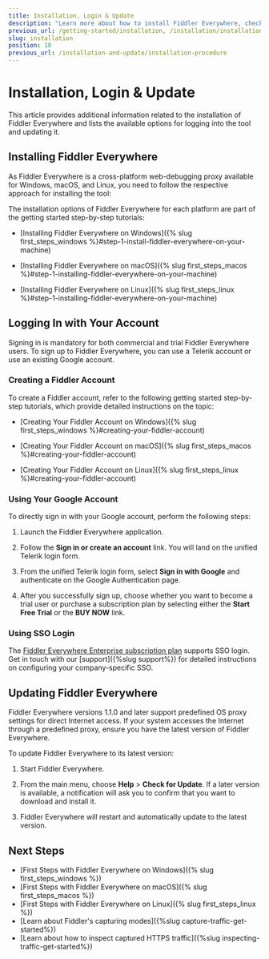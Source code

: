 ```yaml
---
title: Installation, Login & Update
description: "Learn more about how to install Fiddler Everywhere, check out the available options for logging into the tool and updating it."
previous_url: /getting-started/installation, /installation/installation-procedure, /get-started/configuration, get-started/installation-procedure, /installation-procedure
slug: installation
position: 10
previous_url: /installation-and-update/installation-procedure
---
```


# Installation, Login & Update

This article provides additional information related to the installation of Fiddler Everywhere and lists the available options for logging into the tool and updating it.



## Installing Fiddler Everywhere

As Fiddler Everywhere is a cross-platform web-debugging proxy available for Windows, macOS, and Linux, you need to follow the respective approach for installing the tool:

The installation options of Fiddler Everywhere for each platform are part of the getting started step-by-step tutorials:

* [Installing Fiddler Everywhere on Windows]({% slug first_steps_windows %}#step-1-install-fiddler-everywhere-on-your-machine)

* [Installing Fiddler Everywhere on macOS]({% slug first_steps_macos %}#step-1-installing-fiddler-everywhere-on-your-machine)

* [Installing Fiddler Everywhere on Linux]({% slug first_steps_linux %}#step-1-installing-fiddler-everywhere-on-your-machine)


## Logging In with Your Account

Signing in is mandatory for both commercial and trial Fiddler Everywhere users. To sign up to Fiddler Everywhere, you can use a Telerik account or use an existing Google account.


### Creating a Fiddler Account

To create a Fiddler account, refer to the following getting started step-by-step tutorials, which provide detailed instructions on the topic:

* [Creating Your Fiddler Account on Windows]({% slug first_steps_windows %}#creating-your-fiddler-account)

* [Creating Your Fiddler Account on macOS]({% slug first_steps_macos %}#creating-your-fiddler-account)

* [Creating Your Fiddler Account on Linux]({% slug first_steps_linux %}#creating-your-fiddler-account)


### Using Your Google Account

To directly sign in with your Google account, perform the following steps:

1. Launch the Fiddler Everywhere application.

1. Follow the **Sign in or create an account** link. You will land on the unified Telerik login form.

1. From the unified Telerik login form, select **Sign in with Google** and authenticate on the Google Authentication page.

1. After you successfully sign up, choose whether you want to become a trial user or purchase a subscription plan by selecting either the **Start Free Trial** or the **BUY NOW** link.


### Using SSO Login

The [Fiddler Everywhere Enterprise subscription plan](https://www.telerik.com/purchase/fiddler) supports SSO login. Get in touch with our [support]({%slug support%}) for detailed instructions on configuring your company-specific SSO.


## Updating Fiddler Everywhere

Fiddler Everywhere versions 1.1.0 and later support predefined OS proxy settings for direct Internet access. If your system accesses the Internet through a predefined proxy, ensure you have the latest version of Fiddler Everywhere.

To update Fiddler Everywhere to its latest version:

1. Start Fiddler Everywhere.

1. From the main menu, choose **Help** > **Check for Update**. If a later version is available, a notification will ask you to confirm that you want to download and install it.

1. Fiddler Everywhere will restart and automatically update to the latest version.

## Next Steps

* [First Steps with Fiddler Everywhere on Windows]({% slug first_steps_windows %})
* [First Steps with Fiddler Everywhere on macOS]({% slug first_steps_macos %})
* [First Steps with Fiddler Everywhere on Linux]({% slug first_steps_linux %})
* [Learn about Fiddler's capturing modes]({%slug capture-traffic-get-started%})
* [Learn about how to inspect captured HTTPS traffic]({%slug inspecting-traffic-get-started%})